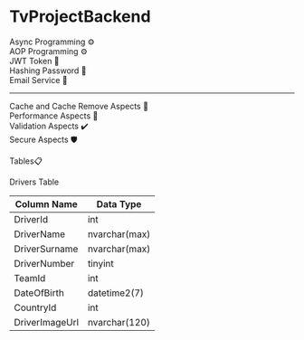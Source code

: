 # TvProjectBackend
Async Programming ⚙️<br>
AOP Programming ⚙️ <br>
JWT Token 🔐 <br>
Hashing Password 🔑 <br>
Email Service 📧 <br>
<hr>
Cache and Cache Remove Aspects 🧰 <br>
Performance Aspects 🚀 <br>
Validation Aspects ✔️ <br>
Secure Aspects 🛡️ <br>

Tables📋<br>

Drivers Table <br>
<table>
  <thead>
    <tr>
      <th>Column Name</th>
      <th>Data Type</th>
    </tr>
  </thead>
  <tbody>
    <tr>
      <td>DriverId</td>
      <td>int</td>
    </tr>
    <tr>
      <td>DriverName</td>
      <td>nvarchar(max)</td>
    </tr>
    <tr>
      <td>DriverSurname</td>
      <td>nvarchar(max)</td>
    </tr>
    <tr>
      <td>DriverNumber</td>
      <td>tinyint</td>
    </tr>
    <tr>
      <td>TeamId</td>
      <td>int</td>
    </tr>
    <tr>
      <td>DateOfBirth</td>
      <td>datetime2(7)</td>
    </tr>
    <tr>
      <td>CountryId</td>
      <td>int</td>
    </tr>
    <tr>
      <td>DriverImageUrl</td>
      <td>nvarchar(120)</td>
    </tr>
  </tbody>
</table>
